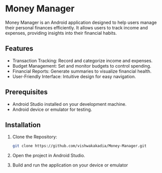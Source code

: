 # Money Manager
Money Manager is an Android application designed to help users manage their personal finances efficiently. It allows users to track income and expenses, providing insights into their financial habits.

## Features
- Transaction Tracking: Record and categorize income and expenses.
- Budget Management: Set and monitor budgets to control spending.
- Financial Reports: Generate summaries to visualize financial health.
- User-Friendly Interface: Intuitive design for easy navigation.
## Prerequisites
 - Android Studio installed on your development machine.
 - Android device or emulator for testing.

## Installation
1. Clone the Repository:

   ```bash
   git clone https://github.com/vishwakakadia/Money-Manager.git

2. Open the project in Android Studio.
3. Build and run the application on your device or emulator


